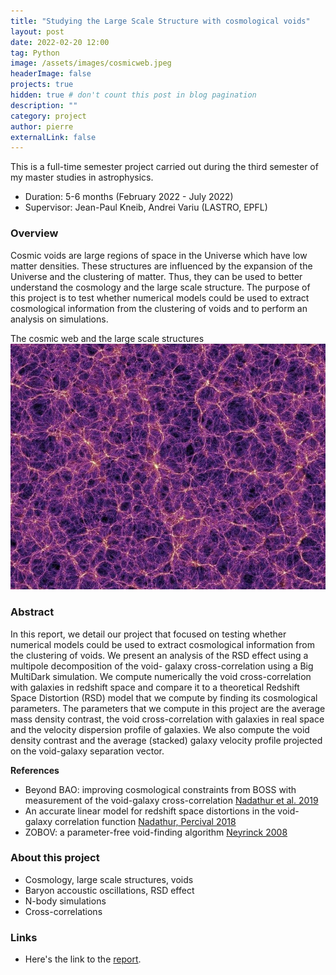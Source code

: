 ```yaml
---
title: "Studying the Large Scale Structure with cosmological voids"
layout: post
date: 2022-02-20 12:00
tag: Python
image: /assets/images/cosmicweb.jpeg
headerImage: false
projects: true
hidden: true # don't count this post in blog pagination
description: ""
category: project
author: pierre
externalLink: false
---
```

This is a full-time semester project carried out during the third semester of my master studies in astrophysics. 
* Duration: 5-6 months (February 2022 - July 2022)
* Supervisor: Jean-Paul Kneib, Andrei Variu (LASTRO, EPFL) 

### Overview

Cosmic voids are large regions of space in the Universe which have low matter densities. These structures are influenced by the expansion of the Universe and the clustering of matter. Thus, they can be used to better understand the cosmology and the large scale structure.
The purpose of this project is to test whether numerical models could be used to extract cosmological information from the clustering of voids and to perform an analysis on simulations.

<figcaption class="caption"> The cosmic web and the large scale structures </figcaption>
<img class="image" src="/assets/images/cosmicweb2.jpeg" alt="Alt Text">

### Abstract 

In this report, we detail our project that focused on testing whether numerical models could be used to extract cosmological information from the clustering of voids. We present an analysis of the RSD effect using a multipole decomposition of the void- galaxy cross-correlation using a Big MultiDark simulation. We compute numerically the void cross-correlation with galaxies in redshift space and compare it to a theoretical Redshift Space Distortion (RSD) model that we compute by finding its cosmological parameters. The parameters that we compute in this project are the average mass density contrast, the void cross-correlation with galaxies in real space and the velocity dispersion profile of galaxies. We also compute the void density contrast and the average (stacked) galaxy velocity profile projected on the void-galaxy separation vector.

**References**
* Beyond BAO: improving cosmological constraints from BOSS with measurement of the void-galaxy cross-correlation [Nadathur et al. 2019](https://arxiv.org/abs/1904.01030)
* An accurate linear model for redshift space distortions in the void-galaxy correlation function [Nadathur, Percival 2018](https://arxiv.org/abs/1712.07575)
* ZOBOV: a parameter-free void-finding algorithm [Neyrinck 2008](https://arxiv.org/abs/0712.3049)

### About this project
* Cosmology, large scale structures, voids
* Baryon accoustic oscillations, RSD effect
* N-body simulations
* Cross-correlations

### Links
* Here's the link to the [report](/assets/TP4b_II.pdf).

